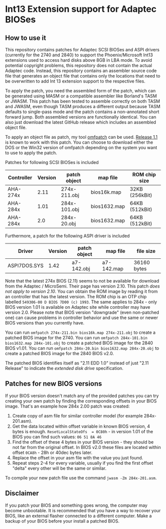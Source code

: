 Int13 Extension support for Adaptec BIOSes
==========================================

How to use it
-------------

This repository contains patches for Adaptec SCSI BIOSes and ASPI drivers (currently for the 2740 and 2840) to support the Phoenix/Microsoft Int13 extensions used to access hard disks above 8GB in LBA mode. To avoid potential copyright problems, this repository does not contain the actual Adaptec code. Instead, this repository contains an assembler source code file that generates an object file that contains only the locations that need to be overwritten to add Int 13 extension support to the respective files.

To apply the patch, you need the assembled form of the patch, which can be generated using MASM or a compatible assembler like Borland's TASM or JWASM. This patch has been tested to assemble correctly on both TASM and JWASM, even though TASM produces a different output because TASM defaults to single-pass mode and the patch contains a non-annotated short forward jump. Both assembled versions are functionally identical. You can also just download the latest GitHub release which includes an assembled object file.

To apply an object file as patch, my tool [omfpatch](https://github.com/karcherm/omfpatch) can be used. [Release 1.1](https://github.com/karcherm/omfpatch/releases/tag/v1.1) is known to work with this patch. You can choose to download either the DOS or the Win32 version of omfpatch depending on the system you want to use to apply the patch.

Patches for following SCSI BIOSes is included

Controller | Version | patch object  | map file     | ROM chip size
-----------|---------|---------------|--------------|---------------
AHA-274x   | 2.11    | 274x-211.obj  | bios16k.map  | 32KB (256kBit)
AHA-284x   | 1.01    | 284x-101.obj  | bios1632.map | 64KB (512kBit)
AHA-284x   | 2.0     | 284x-20.obj   | bios1632.map | 64KB (512kBit)

Furthermore, a patch for the following ASPI driver is included

Driver       | Version | patch object | map file   | file size
-------------|---------|--------------|------------|------------
ASPI7DOS.SYS | 1.42    | a7-142.obj   | a7-142.map | 36160 bytes

Note that the latest 274x BIOS (2.11) seems to not be available for download from the Adaptec / MicroSemi. Their page has version 2.10. This patch *does not apply to version 2.10*. You can obtain the ROM image by reading it from an controller that has the latest version. The ROM chip is an OTP chip labelled `549306-00 D BIOS 7D00 (c) 1993`.
The same applies to 284x - only BIOS version 1.01 is available on Adaptec site while controller may have version 2.0. Please note that BIOS version "downgrade" (even non-patched one) can cause problems in controller behavior and use the same or newer BIOS versions than you currently have.

You can run `omfpatch 274x-211.bin bios16k.map 274x-211.obj` to create a patched BIOS image for the 2740.
You can run `omfpatch 284x-101.bin bios1632.map 284x-101.obj` to create a patched BIOS image for the 2840 BIOS v1.01.
You can run `omfpatch 284x-20.bin bios1632.map 284x-20.obj` to create a patched BIOS image for the 2840 BIOS v2.0.

The patched BIOS identifies itself as "2.11 EDD 1.0" instead of just "2.11 Release" to indicate the *extended disk drive* specification.

Patches for new BIOS versions
-----------------------------

If your BIOS version doesn't match any of the provided patches you can try creating your own patch by finding the corresponding offsets in your BIOS image. That's an example how 284x 2.00 patch was created:
1. Create copy of asm file for similar controller model (for example 284x-201.asm).
2. Get the data located within offset variable in known BIOS version, 4 bytes is enough.
   `ResetLocalStateOfs  = 0C80h` - in version 1.01 of the BIOS you can find such values: `06 51 8A 46`
3. Find the offset of these 4 bytes in your BIOS version - they should be not far from the original offset.
   In BIOS v2.0 these files are located within offset `0CA8h` - 28h or 40dec bytes later.
4. Replace the offset in your asm file with the value you just found.
5. Repeat steps 2-4 for every variable, usually if you find the first offset "delta" every other will be the same or similar.

To compile your new patch file use the command `jwasm -Zm 284x-201.asm`.

Disclaimer
----------

If you patch your BIOS and something goes wrong, the computer may become unbootable. It is recommended that you have a way to recover your BIOS, like an external flasher connected to a different computer. Make a backup of your BIOS before your install a patched BIOS.
